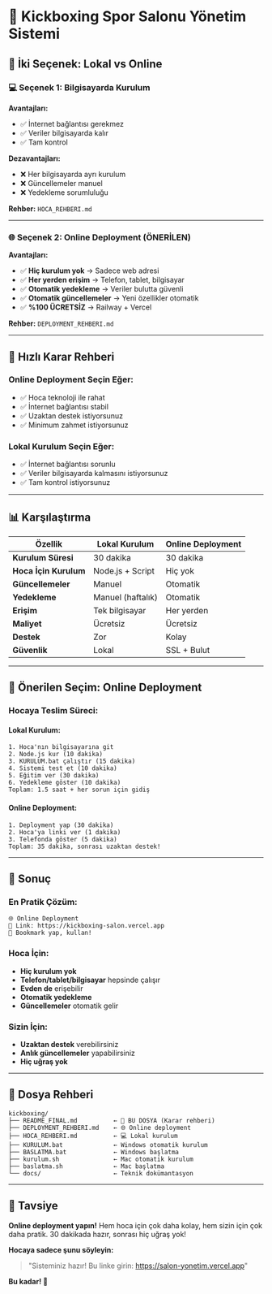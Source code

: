 # 🥊 Kickboxing Spor Salonu Yönetim Sistemi

## 🎯 İki Seçenek: Lokal vs Online

### 💻 **Seçenek 1: Bilgisayarda Kurulum** 
**Avantajları:**
- ✅ İnternet bağlantısı gerekmez
- ✅ Veriler bilgisayarda kalır
- ✅ Tam kontrol

**Dezavantajları:**
- ❌ Her bilgisayarda ayrı kurulum
- ❌ Güncellemeler manuel
- ❌ Yedekleme sorumluluğu

**Rehber:** `HOCA_REHBERI.md`

---

### 🌐 **Seçenek 2: Online Deployment (ÖNERİLEN)** 
**Avantajları:**
- ✅ **Hiç kurulum yok** → Sadece web adresi
- ✅ **Her yerden erişim** → Telefon, tablet, bilgisayar
- ✅ **Otomatik yedekleme** → Veriler bulutta güvenli
- ✅ **Otomatik güncellemeler** → Yeni özellikler otomatik
- ✅ **%100 ÜCRETSİZ** → Railway + Vercel

**Rehber:** `DEPLOYMENT_REHBERI.md`

---

## 🚀 Hızlı Karar Rehberi

### **Online Deployment Seçin Eğer:**
- ✅ Hoca teknoloji ile rahat
- ✅ İnternet bağlantısı stabil
- ✅ Uzaktan destek istiyorsunuz
- ✅ Minimum zahmet istiyorsunuz

### **Lokal Kurulum Seçin Eğer:**
- ✅ İnternet bağlantısı sorunlu
- ✅ Veriler bilgisayarda kalmasını istiyorsunuz
- ✅ Tam kontrol istiyorsunuz

---

## 📊 Karşılaştırma

| Özellik | Lokal Kurulum | Online Deployment |
|---------|---------------|-------------------|
| **Kurulum Süresi** | 30 dakika | 30 dakika |
| **Hoca İçin Kurulum** | Node.js + Script | Hiç yok |
| **Güncellemeler** | Manuel | Otomatik |
| **Yedekleme** | Manuel (haftalık) | Otomatik |
| **Erişim** | Tek bilgisayar | Her yerden |
| **Maliyet** | Ücretsiz | Ücretsiz |
| **Destek** | Zor | Kolay |
| **Güvenlik** | Lokal | SSL + Bulut |

---

## 🎯 Önerilen Seçim: Online Deployment

### **Hocaya Teslim Süreci:**

#### **Lokal Kurulum:**
```
1. Hoca'nın bilgisayarına git
2. Node.js kur (10 dakika)
3. KURULUM.bat çalıştır (15 dakika)
4. Sistemi test et (10 dakika)
5. Eğitim ver (30 dakika)
6. Yedekleme göster (10 dakika)
Toplam: 1.5 saat + her sorun için gidiş
```

#### **Online Deployment:**
```
1. Deployment yap (30 dakika)
2. Hoca'ya linki ver (1 dakika)
3. Telefonda göster (5 dakika)
Toplam: 35 dakika, sonrası uzaktan destek!
```

---

## 🏁 Sonuç

### **En Pratik Çözüm:**
```
🌐 Online Deployment
📱 Link: https://kickboxing-salon.vercel.app
🔐 Bookmark yap, kullan!
```

### **Hoca İçin:**
- **Hiç kurulum yok**
- **Telefon/tablet/bilgisayar** hepsinde çalışır
- **Evden de** erişebilir
- **Otomatik yedekleme**
- **Güncellemeler** otomatik gelir

### **Sizin İçin:**
- **Uzaktan destek** verebilirsiniz
- **Anlık güncellemeler** yapabilirsiniz
- **Hiç uğraş yok**

---

## 📁 Dosya Rehberi

```
kickboxing/
├── README_FINAL.md          ← 🎯 BU DOSYA (Karar rehberi)
├── DEPLOYMENT_REHBERI.md    ← 🌐 Online deployment
├── HOCA_REHBERI.md          ← 💻 Lokal kurulum
├── KURULUM.bat              ← Windows otomatik kurulum
├── BASLATMA.bat             ← Windows başlatma
├── kurulum.sh               ← Mac otomatik kurulum
├── baslatma.sh              ← Mac başlatma
└── docs/                    ← Teknik dokümantasyon
```

---

## 🎉 Tavsiye

**Online deployment yapın!** Hem hoca için çok daha kolay, hem sizin için çok daha pratik. 30 dakikada hazır, sonrası hiç uğraş yok!

**Hocaya sadece şunu söyleyin:**
> "Sisteminiz hazır! Bu linke girin: https://salon-yonetim.vercel.app"

**Bu kadar! 🎯**
